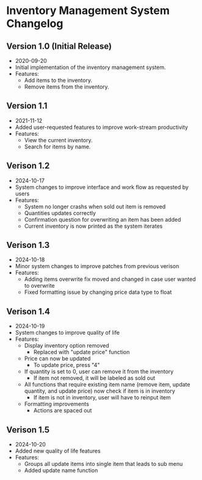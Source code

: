 # Inventory Management System Changelog

## Version 1.0 (Initial Release)
- 2020-09-20
- Initial implementation of the inventory management system.
- Features:
  - Add items to the inventory.
  - Remove items from the inventory.

## Version 1.1
- 2021-11-12
- Added user-requested features to improve work-stream productivity
- Features:
  - View the current inventory.
  - Search for items by name.

## Verison 1.2
- 2024-10-17
- System changes to improve interface and work flow as requested by users
- Features:
  - System no longer crashs when sold out item is removed
  - Quantities updates correctly
  - Confirmation question for overwriting an item has been added
  - Current inventory is now printed as the system iterates

## Verison 1.3
- 2024-10-18
- Minor system changes to improve patches from previous verison
- Features:
  - Adding items overwrite fix moved and changed in case user wanted to overwrite
  - Fixed formatting issue by changing price data type to float

## Verison 1.4
- 2024-10-19
- System changes to improve quality of life
- Features:
  - Display inventory option removed
    - Replaced with "update price" function
  - Price can now be updated
    - To update price, press "4"
  - If quantity is set to 0, user can remove it from the inventory
    - If item not removed, it will be labeled as sold out
  - All functions that require existing item name (remove item, update quantity, and update price) now check if item is in inventory
    - If item is not in inventory, user will have to reinput item
  - Formatting improvements
    - Actions are spaced out

## Verison 1.5
- 2024-10-20
- Added new quality of life features
- Features:
  - Groups all update items into single item that leads to sub menu
  - Added update name function